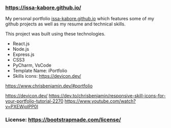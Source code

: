 ### https://issa-kabore.github.io/

My personal portfolio <a href="https://issa-kabore.github.io/" target="_blank">issa-kabore.github.io</a> which features some of my github projects as well as my resume and technical skills.<br/>



This project was built using these technologies.
- React.js
- Node.js
- Express.js
- CSS3
- PyCharm, VsCode
- Template Name: iPortfolio
- Skills icons: https://devicon.dev/

https://www.chrisbenjamin.dev/#portfolio

https://devicon.dev/
https://dev.to/chrisbenjamin/responsive-skill-icons-for-your-portfolio-tutorial-2270
https://www.youtube.com/watch?v=PXEWjolPP0I


### License: https://bootstrapmade.com/license/